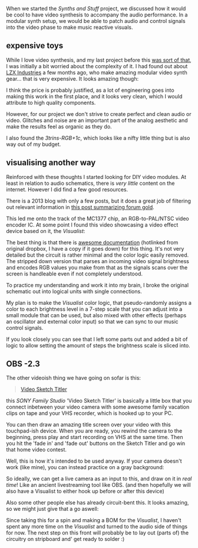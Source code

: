 When we started the *Synths and Stuff* project, we discussed how it would be cool to have video
synthesis to accompany the audio performance. In a modular synth setup, we would be able to patch
audio and control signals into the video phase to make music reactive visuals.

## expensive toys
While I love video synthesis, and my last project before this [was sort of that][plonat-atek], I was
initially a bit worried about the complexity of it.
I had found out about [LZX Industries][lzx] a few months ago, who make amazing modular video synth
gear... that is very expensive. It looks amazing though:

<mmm-embed path="LZX_reel"></mmm-embed>

I think the price is probably justified, as a lot of engineering goes into making this work in the
first place, and it looks very clean, which I would attribute to high quality components.

However, for our project we don't strive to create perfect and clean audio or video.
Glitches and noise are an important part of the analog aesthetic and make the results feel as
organic as they do.

I also found the *3trins-RGB+1c*, which looks like a nifty little thing but is also way out of my
budget.

## visualising another way
Reinforced with these thoughts I started looking for DIY video modules. At least in relation to
audio schematics, there is *very little* content on the internet.
However I did find a few good resources.

There is a 2013 blog with only a few posts, but it does a great job of filtering out relevant
information in [this post summarizing forum gold][vfold].

This led me onto the track of the MC1377 chip, an RGB-to-PAL/NTSC video encoder IC.
At some point I found this video showcasing a video effect device based on it, the *Visualist*:

<mmm-embed path="visualist"></mmm-embed>

The best thing is that there is [awesome documentation][visualist] (hotlinked from original dropbox,
I have a copy if it goes down) for this thing.
It's not very detailed but the circuit is rather minimal and the color logic easily removed.
The stripped down version that parses an incoming video signal brightness and encodes RGB values you
make from that as the signals scans over the screen is handleable even if not completely understood.

To practice my understanding and work it into my brain, I broke the original schematic out into
logical units with single connections.

My plan is to make the *Visualist* color logic, that pseudo-randomly assigns a color to each
brightness level in a 7-step scale that you can adjust into a small module that can be used,
but also mixed with other effects (perhaps an oscillator and external color input) so that we can
sync to our music control signals.

<mmmdom path="schematic"></mmmdom>
<mmmdom path="mine"></mmmdom>

If you look closely you can see that I left some parts out and added a bit of logic to allow setting
the amount of steps the brightness scale is sliced into.

## OBS -2.3
The other videoish thing we have going on sofar is this:

<blockquote class="twitter-tweet" data-lang="en">
  <a href="https://twitter.com/S0lll0s/status/876077574639767552">Video Sketch Titler</a>
</blockquote>

this *SONY Family Studio* 'Video Sketch Titler' is basically a little box that you connect inbetween
your video camera with some awesome family vacation clips on tape and your VHS recorder, which is
hooked up to your PC.

You can then draw an amazing title screen over your video with this touchpad-ish device.
When you are ready, you rewind the camera to the beginning, press play and start recording on VHS at
the same time.  Then you hit the 'fade in' and 'fade out' buttons on the Sketch Titler and go win
that home video contest.

Well, this is how it's intended to be used anyway. If your camera doesn't work (like mine), you can
instead practice on a gray background:

<mmmdom path="ich_bin_holz"></mmmdom>

So ideally, we can get a live camera as an input to this, and draw on it in *real time*!
Like an ancient livestreaming tool like OBS.
(and then hopefully we will also have a Visualist to either hook up before or after this device)

Also some other people else has already circuit-bent this.
It looks amazing, so we might just give that a go aswell:

<mmm-embed path="bent1"></mmm-embed>
<mmm-embed path="bent2"></mmm-embed>

Since taking this for a spin and making a BOM for the *Visualist*,
I haven't spent any more time on the *Visualist* and turned to the audio side of things for now.
The next step on this front will probably be to lay out (parts of) the circuitry on stripboard and'
get ready to solder :)

[plonat-atek]:  https://s-ol.itch.io/plonat-atek
[lzx]:          https://www.lzxindustries.net/
[vfold]:        https://vfoldsynth.wordpress.com/2013/01/23/hidden-stores-of-forum-gold/
[visualist]:    https://www.dropbox.com/s/uhjd2e6gur972yo/VisualistKl.pdf?dl=0
